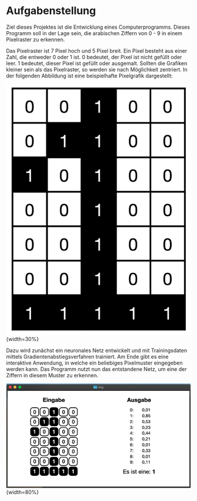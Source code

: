 # Aufgabenstellung

Ziel dieses Projektes ist die Entwicklung eines Computerprogramms. Dieses Programm soll in der Lage sein, die arabischen Ziffern von 0 - 9 in einem Pixelraster zu erkennen.

Das Pixelraster ist 7 Pixel hoch und 5 Pixel breit. Ein Pixel besteht aus einer Zahl, die entweder 0 oder 1 ist. 0 bedeutet, der Pixel ist nicht gefüllt oder leer. 1 bedeutet, dieser Pixel ist gefüllt oder ausgemalt. Sollten die Grafiken kleiner sein als das Pixelraster, so werden sie nach Möglichkeit zentriert. In der folgenden Abbildung ist eine beispielhafte Pixelgrafik dargestellt:

![Beispiel einer Pixelgrafik mit 7x5 Pixeln](img/digit.png){width=30%}

Dazu wird zunächst ein neuronales Netz entwickelt und mit Trainingsdaten mittels Gradientenabstiegsverfahren trainiert. Am Ende gibt es eine interaktive Anwendung, in welche ein beliebiges Pixelmuster eingegeben werden kann. Das Programm nutzt nun das entstandene Netz, um eine der Ziffern in diesem Muster zu erkennen.

![Vorschau der interaktiven Anwendung am Ende des Projektes](img/app.png){width=80%}
